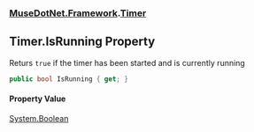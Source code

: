 ### [MuseDotNet.Framework](./MuseDotNet-Framework.md 'MuseDotNet.Framework').[Timer](./Timer.md 'MuseDotNet.Framework.Timer')
## Timer.IsRunning Property
Returs `true` if the timer has been started and is currently running  
```csharp
public bool IsRunning { get; }
```
#### Property Value
[System.Boolean](https://docs.microsoft.com/en-us/dotnet/api/System.Boolean 'System.Boolean')  
